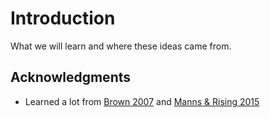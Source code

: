 # Introduction

<div class="tagline" markdown="1">

What we will learn and where these ideas came from.

</div>

## Acknowledgments

-   Learned a lot from [Brown 2007](b:Brown2007) and [Manns & Rising 2015](b:Manns2015)
